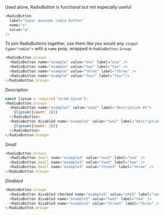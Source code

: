 Used alone, RadioButton is functional but not especially useful:

```js
<RadioButton
  label="Super awesome radio button"
  name="s"
  value="a"
/>
```

To join RadioButtons together, use them like you would any `<input type="radio">` with a `name` prop, wrapped in `RadioButton.Group`:

```js
<RadioButton.Group>
  <RadioButton name="example" value="one" label="one" />
  <RadioButton name="example" value="two" label="two" />
  <RadioButton name="example" value="three" label="three" />
  <RadioButton name="example" value="four" label="four"/>
</RadioButton.Group>
```

_Description_
```js
const lipsum = require('lorem-ipsum');
<RadioButton.Group>
  <RadioButton name="example2" value="one2" label="description #1">
    {lipsum({count: 3})}
  </RadioButton>
  <RadioButton disabled name="example2" value="two2" label="description #2">
    {lipsum({count: 3})}
  </RadioButton>
</RadioButton.Group>
```

_Small_
```js
<RadioButton.Group>
  <RadioButton.Small name="example3" value="one3" label="one" />
  <RadioButton.Small name="example3" value="two3" label="two" />
  <RadioButton.Small name="example3" value="three3" label="three" />
</RadioButton.Group>
```

_Disabled_
```js
<RadioButton.Group>
  <RadioButton disabled checked name="example5" value="one5" label="one" />
  <RadioButton disabled name="example5" value="two5" label="two" />
  <RadioButton disabled name="example5" value="three5" label="three" />
</RadioButton.Group>
```
